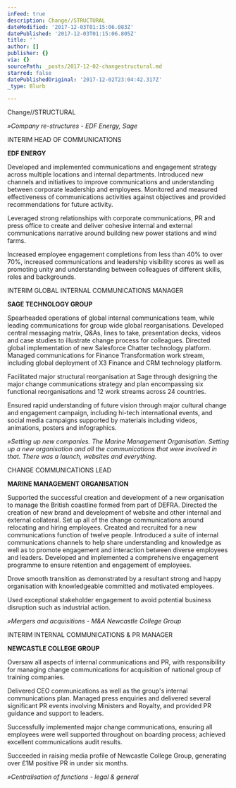 ```yaml
---
inFeed: true
description: Change//STRUCTURAL
dateModified: '2017-12-03T01:15:06.083Z'
datePublished: '2017-12-03T01:15:06.805Z'
title: ''
author: []
publisher: {}
via: {}
sourcePath: _posts/2017-12-02-changestructural.md
starred: false
datePublishedOriginal: '2017-12-02T23:04:42.317Z'
_type: Blurb

---
```

Change//STRUCTURAL

_»Company re-structures - EDF Energy, Sage_

INTERIM HEAD OF COMMUNICATIONS

**EDF ENERGY**

Developed and implemented communications and engagement strategy across multiple locations and internal departments. Introduced new channels and initiatives to improve communications and understanding between corporate leadership and employees. Monitored and measured effectiveness of communications activities against objectives and provided recommendations for future activity.

Leveraged strong relationships with corporate communications, PR and press office to create and deliver cohesive internal and external communications narrative around building new power stations and wind farms.

Increased employee engagement completions from less than 40% to over 70%, increased communications and leadership visibility scores as well as promoting unity and understanding between colleagues of different skills, roles and backgrounds.

INTERIM GLOBAL INTERNAL COMMUNICATIONS MANAGER

**SAGE TECHNOLOGY GROUP**

Spearheaded operations of global internal communications team, while leading communications for group wide global reorganisations. Developed central messaging matrix, Q&As, lines to take, presentation decks, videos and case studies to illustrate change process for colleagues. Directed global implementation of new Salesforce Chatter technology platform. Managed communications for Finance Transformation work stream, including global deployment of X3 Finance and CRM technology platform.

Facilitated major structural reorganisation at Sage through designing the major change communications strategy and plan encompassing six functional reorganisations and 12 work streams across 24 countries.

Ensured rapid understanding of future vision through major cultural change and engagement campaign, including hi-tech international events, and social media campaigns supported by materials including videos, animations, posters and infographics.

_»Setting up new companies. The Marine Management Organisation. Setting up a new organisation and all the communications that were involved in that. There was a launch, websites and everything._

CHANGE COMMUNICATIONS LEAD

**MARINE MANAGEMENT ORGANISATION**

Supported the successful creation and development of a new organisation to manage the British coastline formed from part of DEFRA. Directed the creation of new brand and development of website and other internal and external collateral. Set up all of the change communications around relocating and hiring employees. Created and recruited for a new communications function of twelve people. Introduced a suite of internal communications channels to help share understanding and knowledge as well as to promote engagement and interaction between diverse employees and leaders. Developed and implemented a comprehensive engagement programme to ensure retention and engagement of employees.

Drove smooth transition as demonstrated by a resultant strong and happy organisation with knowledgeable committed and motivated employees.

Used exceptional stakeholder engagement to avoid potential business disruption such as industrial action.

_»Mergers and acquisitions - M&A Newcastle College Group_

INTERIM INTERNAL COMMUNICATIONS & PR MANAGER

**NEWCASTLE COLLEGE GROUP**

Oversaw all aspects of internal communications and PR, with responsibility for managing change communications for acquisition of national group of training companies.

Delivered CEO communications as well as the group's internal communications plan. Managed press enquiries and delivered several significant PR events involving Ministers and Royalty, and provided PR guidance and support to leaders.

Successfully implemented major change communications, ensuring all employees were well supported throughout on boarding process; achieved excellent communications audit results.

Succeeded in raising media profile of Newcastle College Group, generating over £1M positive PR in under six months.

_»Centralisation of functions - legal & general_